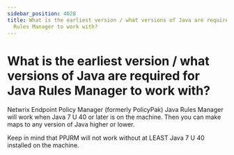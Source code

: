 ```yaml
---
sidebar_position: 4028
title: What is the earliest version / what versions of Java are required for Java
  Rules Manager to work with?
---
```


# What is the earliest version / what versions of Java are required for Java Rules Manager to work with?

Netwrix Endpoint Policy Manager (formerly PolicyPak) Java Rules Manager will work when Java 7 U 40 or later is on the machine. Then you can make maps to any version of Java higher or lower.

Keep in mind that PPJRM will not work without at LEAST Java 7 U 40 installed on the machine.